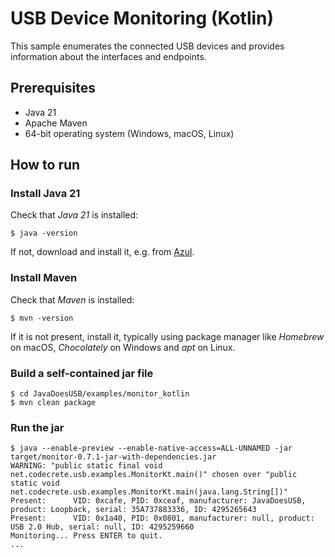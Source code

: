 # USB Device Monitoring (Kotlin)

This sample enumerates the connected USB devices and provides information about the interfaces and endpoints.

## Prerequisites

- Java 21
- Apache Maven
- 64-bit operating system (Windows, macOS, Linux)

## How to run

### Install Java 21

Check that *Java 21* is installed:

```shell
$ java -version
```

If not, download and install it, e.g. from [Azul](https://www.azul.com/downloads/?package=jdk).

### Install Maven

Check that *Maven* is installed:

```shell
$ mvn -version
```

If it is not present, install it, typically using package manager like *Homebrew* on macOS, *Chocolately* on Windows and *apt* on Linux.

### Build a self-contained jar file

```shell
$ cd JavaDoesUSB/examples/monitor_kotlin
$ mvn clean package
```

### Run the jar

```shell
$ java --enable-preview --enable-native-access=ALL-UNNAMED -jar target/monitor-0.7.1-jar-with-dependencies.jar
WARNING: "public static final void net.codecrete.usb.examples.MonitorKt.main()" chosen over "public static void net.codecrete.usb.examples.MonitorKt.main(java.lang.String[])"
Present:      VID: 0xcafe, PID: 0xceaf, manufacturer: JavaDoesUSB, product: Loopback, serial: 35A737883336, ID: 4295265643
Present:      VID: 0x1a40, PID: 0x0801, manufacturer: null, product: USB 2.0 Hub, serial: null, ID: 4295259660
Monitoring... Press ENTER to quit.
...
```
